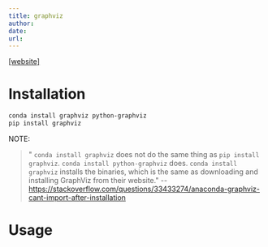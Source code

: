 ```yaml
---
title: graphviz
author: 
date: 
url: 
---
```


[[website]](https://graphviz.readthedocs.io/en/stable/manual.html)

# Installation

```bash
conda install graphviz python-graphviz
pip install graphviz
```

NOTE: 

> " `conda install graphviz` does not do the same thing as `pip install graphviz`.  `conda install python-graphviz` does.  `conda install graphviz` installs the binaries, which is the same as downloading and installing GraphViz from their website." -- https://stackoverflow.com/questions/33433274/anaconda-graphviz-cant-import-after-installation

# Usage